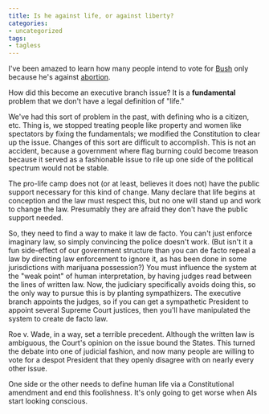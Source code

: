 ```yaml
---
title: Is he against life, or against liberty?
categories:
- uncategorized
tags:
- tagless
---
```


I've been amazed to learn how many people intend to vote for [Bush][1] only because he's against [abortion][2].

   [1]: /library/etc/w.html
   [2]: /library/thoughts/abortion.html

How did this become an executive branch issue?  It is a **fundamental** problem that we don't have a legal definition of "life."

We've had this sort of problem in the past, with defining who is a citizen, etc.  Thing is, we stopped treating people like property and women like spectators by fixing the fundamentals; we modified the Constitution to clear up the issue.  Changes of this sort are difficult to accomplish.  This is not an accident, because a government where flag burning could become treason because it served as a fashionable issue to rile up one side of the political spectrum would not be stable.

The pro-life camp does not (or at least, believes it does not) have the public support necessary for this kind of change.  Many declare that life begins at conception and the law must respect this, but no one will stand up and work to change the law.  Presumably they are afraid they don't have the public support needed.

So, they need to find a way to make it law de facto.  You can't just enforce imaginary law, so simply convincing the police doesn't work.  (But isn't it a fun side-effect of our government structure than you can de facto repeal a law by directing law enforcement to ignore it, as has been done in some jurisdictions with marijuana possession?)  You must influence the system at the "weak point" of human interpretation, by having judges read between the lines of written law.  Now, the judiciary specifically avoids doing this, so the only way to pursue this is by planting sympathizers.  The executive branch appoints the judges, so if you can get a sympathetic President to appoint several Supreme Court justices, then you'll have manipulated the system to create de facto law.

Roe v. Wade, in a way, set a terrible precedent.  Although the written law is ambiguous, the Court's opinion on the issue bound the States.  This turned the debate into one of judicial fashion, and now many people are willing to vote for a despot President that they openly disagree with on nearly every other issue.

One side or the other needs to define human life via a Constitutional amendment and end this foolishness.  It's only going to get worse when AIs start looking conscious.
